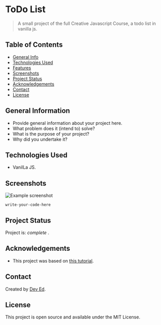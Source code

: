 # ToDo List
> A small project of the full Creative Javascript Course, a todo list in vanilla js.


## Table of Contents
* [General Info](#general-information)
* [Technologies Used](#technologies-used)
* [Features](#features)
* [Screenshots](#screenshots)
* [Project Status](#project-status)
* [Acknowledgements](#acknowledgements)
* [Contact](#contact)
* [License](#license) 


## General Information
- Provide general information about your project here.
- What problem does it (intend to) solve?
- What is the purpose of your project?
- Why did you undertake it?
<!-- You don't have to answer all the questions - just the ones relevant to your project. -->


## Technologies Used
- VanilLa JS.


## Screenshots
![Example screenshot](https://github.com/IrinaSpasova/Small-projects-JavaScript/blob/main/ToDo%20list%20in%20vanilla%20js/Irina'sToDo.jpg)
<!-- If you have screenshots you'd like to share, include them here. -->


`write-your-code-here`


## Project Status
Project is:  _complete_ .


## Acknowledgements
- This project was based on [this tutorial](https://www.youtube.com/watch?v=Ttf3CEsEwMQ).



## Contact
Created by [Dev Ed](https://www.youtube.com/watch?v=Ttf3CEsEwMQ).


## License
This project is open source and available under the MIT License. 


